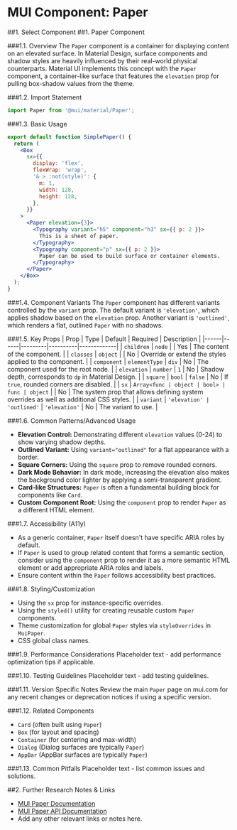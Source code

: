 # MUI Component: Paper

##1. Select Component
##1. Paper Component

###1.1. Overview
The `Paper` component is a container for displaying content on an elevated surface. In Material Design, surface components and shadow styles are heavily influenced by their real-world physical counterparts. Material UI implements this concept with the `Paper` component, a container-like surface that features the `elevation` prop for pulling box-shadow values from the theme.

###1.2. Import Statement
```jsx
import Paper from '@mui/material/Paper';
```

###1.3. Basic Usage
```jsx
export default function SimplePaper() {
  return (
    <Box
      sx={{
        display: 'flex',
        flexWrap: 'wrap',
        '& > :not(style)': {
          m: 1,
          width: 128,
          height: 128,
        },
      }}
    >
      <Paper elevation={3}>
        <Typography variant="h5" component="h3" sx={{ p: 2 }}>
          This is a sheet of paper.
        </Typography>
        <Typography component="p" sx={{ p: 2 }}>
          Paper can be used to build surface or container elements.
        </Typography>
      </Paper>
    </Box>
  );
}
```

###1.4. Component Variants
The `Paper` component has different variants controlled by the `variant` prop. The default variant is `'elevation'`, which applies shadow based on the `elevation` prop. Another variant is `'outlined'`, which renders a flat, outlined `Paper` with no shadows.

###1.5. Key Props
| Prop | Type | Default | Required | Description |
|------|------|---------|----------|-------------|
| `children` | `node` |  | Yes | The content of the component. |
| `classes` | `object` |  | No | Override or extend the styles applied to the component. |
| `component` | `elementType` | `div` | No | The component used for the root node. |
| `elevation` | `number` | `1` | No | Shadow depth, corresponds to `dp` in Material Design. |
| `square` | `bool` | `false` | No | If `true`, rounded corners are disabled. |
| `sx` | `Array<func | object | bool> | func | object` |  | No | The system prop that allows defining system overrides as well as additional CSS styles. |
| `variant` | `'elevation' | 'outlined'` | `'elevation'` | No | The variant to use. |

###1.6. Common Patterns/Advanced Usage
* **Elevation Control:** Demonstrating different `elevation` values (0-24) to show varying shadow depths.
* **Outlined Variant:** Using `variant="outlined"` for a flat appearance with a border.
* **Square Corners:** Using the `square` prop to remove rounded corners.
* **Dark Mode Behavior:** In dark mode, increasing the elevation also makes the background color lighter by applying a semi-transparent gradient.
* **Card-like Structures:** `Paper` is often a fundamental building block for components like `Card`.
* **Custom Component Root:** Using the `component` prop to render `Paper` as a different HTML element.

###1.7. Accessibility (A11y)
* As a generic container, `Paper` itself doesn't have specific ARIA roles by default.
* If `Paper` is used to group related content that forms a semantic section, consider using the `component` prop to render it as a more semantic HTML element or add appropriate ARIA roles and labels.
* Ensure content within the `Paper` follows accessibility best practices.

###1.8. Styling/Customization
* Using the `sx` prop for instance-specific overrides.
* Using the `styled()` utility for creating reusable custom `Paper` components.
* Theme customization for global `Paper` styles via `styleOverrides` in `MuiPaper`.
* CSS global class names.

###1.9. Performance Considerations
Placeholder text - add performance optimization tips if applicable.

###1.10. Testing Guidelines
Placeholder text - add testing guidelines.

###1.11. Version Specific Notes
Review the main `Paper` page on mui.com for any recent changes or deprecation notices if using a specific version.

###1.12. Related Components
* `Card` (often built using `Paper`)
* `Box` (for layout and spacing)
* `Container` (for centering and max-width)
* `Dialog` (Dialog surfaces are typically `Paper`)
* `AppBar` (AppBar surfaces are typically `Paper`)

###1.13. Common Pitfalls
Placeholder text - list common issues and solutions.

##2. Further Research Notes & Links
* [MUI Paper Documentation](https://mui.com/material-ui/react-paper/)
* [MUI Paper API Documentation](https://mui.com/material-ui/api/paper/)
* Add any other relevant links or notes here.